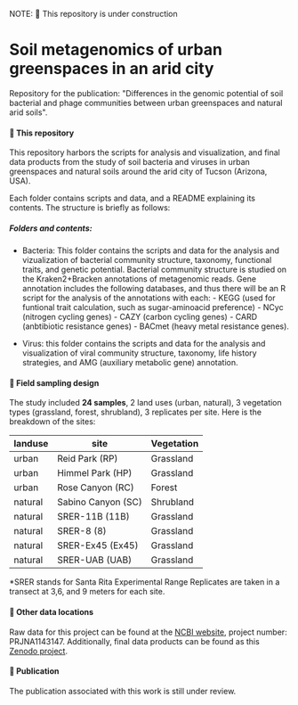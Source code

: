 NOTE: :wrench: This repository is under construction

# Soil metagenomics of urban greenspaces in an arid city
Repository for the publication: "Differences in the genomic potential of soil bacterial and phage communities between urban greenspaces and natural arid soils". 


#### :file_folder: This repository
This repository harbors the scripts for analysis and visualization, and final data products from the study of soil bacteria and viruses in urban greenspaces and natural soils around the arid city of Tucson (Arizona, USA).  

Each folder contains scripts and data, and a README explaining its contents. The structure is briefly as follows: 

##### Folders and contents: 
- Bacteria: This folder contains the scripts and data for the analysis and vizualization of bacterial community structure, taxonomy, functional traits, and genetic potential. Bacterial community structure is studied on the Kraken2+Bracken annotations of metagenomic reads. Gene annotation includes the following databases, and thus there will be an R script for the analysis of the annotations with each: 
        - KEGG (used for funtional trait calculation, such as sugar-aminoacid preference)
        - NCyc (nitrogen cycling genes) 
        - CAZY (carbon cycling genes) 
        - CARD (anbtibiotic resistance genes)
        - BACmet (heavy metal resistance genes).
  
- Virus: this folder contains the scripts and data for the analysis and visualization of viral community structure, taxonomy, life history strategies, and AMG (auxiliary metabolic gene) annotation.
  

#### :mount_fuji: Field sampling design
The study included __24 samples__, 2 land uses (urban, natural), 3 vegetation types (grassland, forest, shrubland), 3 replicates per site. Here is the breakdown of the sites: 
   
| landuse        | site              | Vegetation      |
| -------------  | ----------------  |---------------- |
| urban          | Reid Park (RP)    | Grassland       |
| urban          | Himmel Park (HP)  | Grassland       |
| urban          | Rose Canyon (RC)  | Forest          |
| natural        | Sabino Canyon (SC)| Shrubland       |
| natural        | SRER-11B (11B)    | Grassland       |
| natural        | SRER-8 (8)        | Grassland       |
| natural        | SRER-Ex45 (Ex45)  | Grassland       |
| natural        | SRER-UAB (UAB)    | Grassland       |

 *SRER stands for Santa Rita Experimental Range
 Replicates are taken in a transect at 3,6, and 9 meters for each site.

   
#### :bookmark_tabs: Other data locations
Raw data for this project can be found at the [NCBI website](https://www.ncbi.nlm.nih.gov/),  project number: PRJNA1143147. Additionally, final data products can be found as this [Zenodo project](https://zenodo.org/records/13152735).


#### :newspaper: Publication
The publication associated with this work is still under review. 
